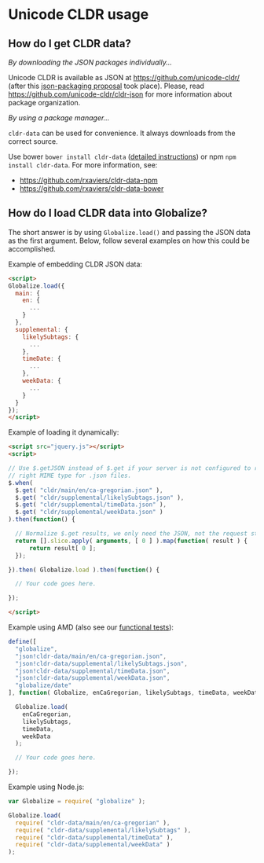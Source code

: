 # Unicode CLDR usage

## How do I get CLDR data?

*By downloading the JSON packages individually...*

Unicode CLDR is available as JSON at https://github.com/unicode-cldr/ (after this [json-packaging proposal][] took place). Please, read https://github.com/unicode-cldr/cldr-json for more information about package organization.

[json-packaging proposal]: http://cldr.unicode.org/development/development-process/design-proposals/json-packaging

*By using a package manager...*

`cldr-data` can be used for convenience. It always downloads from the correct source.

Use bower `bower install cldr-data` ([detailed instructions][]) or npm `npm install cldr-data`. For more information, see:

- https://github.com/rxaviers/cldr-data-npm
- https://github.com/rxaviers/cldr-data-bower

[detailed instructions]: https://github.com/rxaviers/cldr-data-bower

## How do I load CLDR data into Globalize?

The short answer is by using `Globalize.load()` and passing the JSON data as the first argument. Below, follow several examples on how this could be accomplished.

Example of embedding CLDR JSON data:

```html
<script>
Globalize.load({
  main: {
    en: {
      ...
    }
  },
  supplemental: {
    likelySubtags: {
      ...
    },
    timeDate: {
      ...
    },
    weekData: {
      ...
    }
  }
});
</script>
```

Example of loading it dynamically:

```html
<script src="jquery.js"></script>
<script>

// Use $.getJSON instead of $.get if your server is not configured to return the
// right MIME type for .json files.
$.when(
  $.get( "cldr/main/en/ca-gregorian.json" ),
  $.get( "cldr/supplemental/likelySubtags.json" ),
  $.get( "cldr/supplemental/timeData.json" ),
  $.get( "cldr/supplemental/weekData.json" )
).then(function() {

  // Normalize $.get results, we only need the JSON, not the request statuses.
  return [].slice.apply( arguments, [ 0 ] ).map(function( result ) {
      return result[ 0 ];
  });

}).then( Globalize.load ).then(function() {

  // Your code goes here.

});

</script>
```

Example using AMD (also see our [functional tests](../../test/functional.js)):
```javascript
define([
  "globalize",
  "json!cldr-data/main/en/ca-gregorian.json",
  "json!cldr-data/supplemental/likelySubtags.json",
  "json!cldr-data/supplemental/timeData.json",
  "json!cldr-data/supplemental/weekData.json",
  "globalize/date"
], function( Globalize, enCaGregorian, likelySubtags, timeData, weekData ) {

  Globalize.load(
    enCaGregorian,
    likelySubtags,
    timeData,
    weekData
  );

  // Your code goes here.

});
```

Example using Node.js:

```javascript
var Globalize = require( "globalize" );

Globalize.load(
  require( "cldr-data/main/en/ca-gregorian" ),
  require( "cldr-data/supplemental/likelySubtags" ),
  require( "cldr-data/supplemental/timeData" ),
  require( "cldr-data/supplemental/weekData" )
);
```
